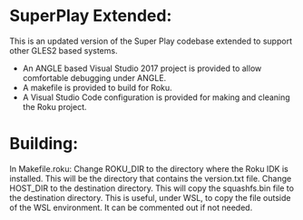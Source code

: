 # SuperPlay Extended:
This is an updated version of the Super Play codebase extended to support other GLES2 based systems.
* An ANGLE based Visual Studio 2017 project is provided to allow comfortable debugging under ANGLE.
* A makefile is provided to build for Roku.
* A Visual Studio Code configuration is provided for making and cleaning the Roku project.

# Building:
In Makefile.roku:
Change ROKU_DIR to the directory where the Roku IDK is installed.
  This will be the directory that contains the version.txt file.
Change HOST_DIR to the destination directory. This will copy the squashfs.bin file to the destination directory.
  This is useful, under WSL, to copy the file outside of the WSL environment.
  It can be commented out if not needed.
